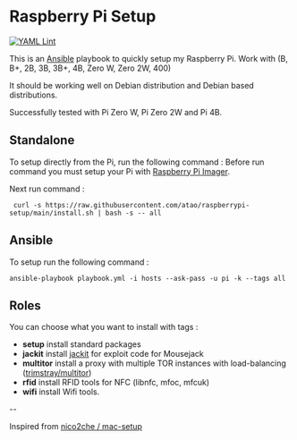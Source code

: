 # Raspberry Pi Setup

[![YAML Lint](https://github.com/atao/raspberrypi-setup/actions/workflows/main.yml/badge.svg)](https://github.com/atao/raspberrypi-setup/actions/workflows/main.yml)

This is an [Ansible](https://www.ansible.com/) playbook to quickly setup my Raspberry Pi.
Work with (B, B+, 2B, 3B, 3B+, 4B, Zero W, Zero 2W, 400)

It should be working well on Debian distribution and Debian based distributions.

Successfully tested with Pi Zero W, Pi Zero 2W and Pi 4B.

## Standalone

To setup directly from the Pi, run the following command :
Before run command you must setup your Pi with [Raspberry Pi Imager](https://www.raspberrypi.org/software/).

Next run command :

```
 curl -s https://raw.githubusercontent.com/atao/raspberrypi-setup/main/install.sh | bash -s -- all
```
## Ansible

To setup run the following command :

`ansible-playbook playbook.yml -i hosts --ask-pass -u pi -k --tags all`

## Roles

You can choose what you want to install with tags :

- **setup** install standard packages
- **jackit** install [jackit](https://github.com/insecurityofthings/jackit) for exploit code for Mousejack
- **multitor** install a proxy with multiple TOR instances with load-balancing ([trimstray/multitor](https://github.com/trimstray/multitor))
- **rfid** install RFID tools for NFC (libnfc, mfoc, mfcuk)
- **wifi** install Wifi tools.

--

Inspired from [nico2che / mac-setup](https://github.com/nico2che/mac-setup)
